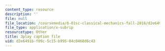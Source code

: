 ```yaml
---
content_type: resource
description: ''
file: null
file_location: /coursemedia/8-01sc-classical-mechanics-fall-2016/d2e6491bf09c5c15b99504c0460d6c43_CsHQ35j_1kY.vtt
file_type: application/x-subrip
resourcetype: Other
title: 3play caption file
uid: d2e6491b-f09c-5c15-b995-04c0460d6c43
---
```

